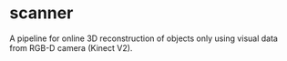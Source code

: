 # scanner
A pipeline for online 3D reconstruction of objects only using visual data from RGB-D camera (Kinect V2).
